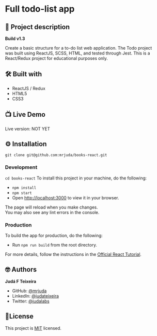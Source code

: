 # Full todo-list app
## 📑 Project description
**Build v1.3**

Create a basic structure for a to-do list web application.
The Todo project was built using ReactJS, SCSS, HTML, and tested through Jest.
This is a React/Redux project for educational purposes only.

## 🛠 Built with
- ReactJS / Redux
- HTML5
- CSS3

## 📺 Live Demo
Live version: NOT YET

## ⚙️ Installation
```git clone git@github.com:mrjuda/books-react.git```
### Development
```cd books-react```
To install this project in your machine, do the following:
- ```npm install```
- ```npm start```
- Open [http://localhost:3000](http://localhost:3000) to view it in your browser.

The page will reload when you make changes.\
You may also see any lint errors in the console.

### Production
To build the app for production, do the following:
- Run `npm run build` from the root directory.

For more details, follow the instructions in the [Official React Tutorial](https://create-react-app.dev/docs/deployment/).

## 🤓 Authors
**Judá F Teixeira**
- GitHub: [@mrjuda](https://github.com/mrjuda "Judá Teixeira's GitHub profile")
- LinkedIn: [@judateixeira](https://www.linkedin.com/in/judateixeira "Judá Teixeira's Linkedin profile")
- Twitter: [@judalabs](https://twitter.com/judalabs "Judá Teixeira's Twitter profile")

## 📝License
This project is [MIT](https://github.com/mrjuda/books-react/blob/main/LICENSE) licensed.
